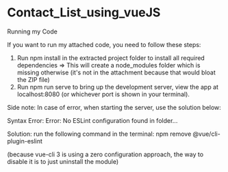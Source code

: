 # Contact_List_using_vueJS

Running my Code 

If you want to run my attached code, you need to follow these steps: 
1. Run npm install in the extracted project folder to install all required dependencies => This will create a node_modules folder which is missing otherwise (it's not in the attachment because that would bloat the ZIP file) 
2. Run npm run serve to bring up the development server, view the app at localhost:8080 (or whichever port is shown in your terminal).



Side note: 
In case of error, when starting the server, use the solution below:

Syntax Error: Error: No ESLint configuration found in folder...

Solution: run the following command in the terminal:
npm remove @vue/cli-plugin-eslint

(because vue-cli 3 is using a zero configuration approach, the way to disable it is to just uninstall the module)

